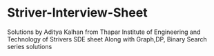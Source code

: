 # Striver-Interview-Sheet

Solutions by Aditya Kalhan from Thapar Institute of Engineering and Technology of Strivers SDE sheet
Along with Graph,DP, Binary Search series solutions
